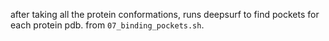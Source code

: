 after taking all the protein conformations, runs deepsurf to find pockets for each protein pdb. from `07_binding_pockets.sh`.